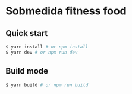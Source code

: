 # Sobmedida fitness food

## Quick start

```bash
$ yarn install # or npm install
$ yarn dev # or npm run dev
```

## Build mode

```bash
$ yarn build # or npm run build
```
